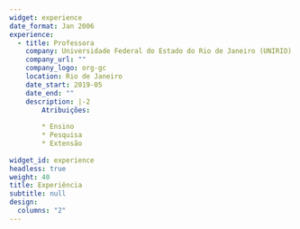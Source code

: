 ```yaml
---
widget: experience
date_format: Jan 2006
experience:
  - title: Professora
    company: Universidade Federal do Estado do Rio de Janeiro (UNIRIO)
    company_url: ""
    company_logo: org-gc
    location: Rio de Janeiro
    date_start: 2019-05
    date_end: ""
    description: |-2
        Atribuições:
        
        * Ensino
        * Pesquisa
        * Extensão
  
widget_id: experience
headless: true
weight: 40
title: Experiência
subtitle: null
design:
  columns: "2"
---
```

